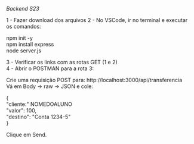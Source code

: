 *Backend S23*

1 - Fazer download dos arquivos
2 - No VSCode, ir no terminal e executar os comandos:

npm init -y  
npm install express  
node server.js

3 - Verificar os links com as rotas GET (1 e 2)  
4 - Abrir o POSTMAN para a rota 3:

Crie uma requisição POST para: http://localhost:3000/api/transferencia  
Vá em Body → raw → JSON e cole:  

{  
  "cliente:" NOMEDOALUNO  
  "valor": 100,  
  "destino": "Conta 1234-5"  
}

Clique em Send.
